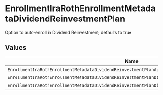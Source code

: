 # EnrollmentIraRothEnrollmentMetadataDividendReinvestmentPlan

Option to auto-enroll in Dividend Reinvestment; defaults to true


## Values

| Name                                                                                                   | Value                                                                                                  |
| ------------------------------------------------------------------------------------------------------ | ------------------------------------------------------------------------------------------------------ |
| `EnrollmentIraRothEnrollmentMetadataDividendReinvestmentPlanAutoEnrollDividendReinvestmentUnspecified` | AUTO_ENROLL_DIVIDEND_REINVESTMENT_UNSPECIFIED                                                          |
| `EnrollmentIraRothEnrollmentMetadataDividendReinvestmentPlanDividendReinvestmentEnroll`                | DIVIDEND_REINVESTMENT_ENROLL                                                                           |
| `EnrollmentIraRothEnrollmentMetadataDividendReinvestmentPlanDividendReinvestmentDecline`               | DIVIDEND_REINVESTMENT_DECLINE                                                                          |